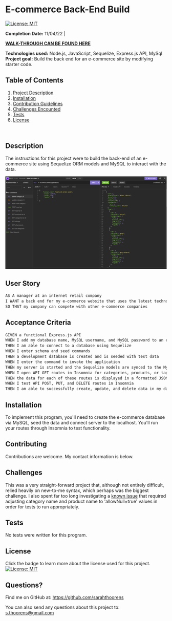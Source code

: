 # E-commerce Back-End Build
[![License: MIT](https://img.shields.io/badge/License-MIT-yellow.svg)](https://opensource.org/licenses/MIT)


  **Completion Date:**  11/04/22 |
  
  [**WALK-THROUGH CAN BE FOUND HERE**](https://watch.screencastify.com/v/o3AYqtaDVb3dkqL39i68)<br>
  
  **Technologies used:**  Node.js, JavaScript, Sequelize, Express.js API, MySql<br>
  **Project goal:** Build the back end for an e-commerce site by modifying starter code. <br>


  ## Table of Contents
  1. [Project Description](#Description)
  2. [Installation](#Installation)
  3. [Contribution Guidelines](#Contributing)
  4. [Challenges Encounted](#Challenges)
  5. [Tests](#Tests)
  6. [License](#License)
  <br>
  
  ## Description

  The instructions for this project were to build the back-end of an e-commerce site using Sequelize ORM models and MySQL to interact with the data. 

  ![Insomnia demo screenshot at products list](/Develop/assets/insomnia.png)

   ## User Story

   ```md
   AS A manager at an internet retail company
   I WANT a back end for my e-commerce website that uses the latest technologies
   SO THAT my company can compete with other e-commerce companies
   ```

   ## Acceptance Criteria

   ```md
   GIVEN a functional Express.js API
   WHEN I add my database name, MySQL username, and MySQL password to an environment variable file
   THEN I am able to connect to a database using Sequelize
   WHEN I enter schema and seed commands
   THEN a development database is created and is seeded with test data
   WHEN I enter the command to invoke the application
   THEN my server is started and the Sequelize models are synced to the MySQL database
   WHEN I open API GET routes in Insomnia for categories, products, or tags
   THEN the data for each of these routes is displayed in a formatted JSON
   WHEN I test API POST, PUT, and DELETE routes in Insomnia
   THEN I am able to successfully create, update, and delete data in my database
   ```

  ## Installation

  To implement this program, you'll need to create the e-commerce database via MySQL, seed the data and connect server to the localhost. You'll run your routes through Insomnia to test functionality.

  ## Contributing

  Contributions are welcome. My contact information is below.
 
  ## Challenges
 
  This was a very straight-forward project that, although not entirely difficult, relied heavily on new-to-me syntax, which perhaps was the biggest challenge. I also spent far too long investigating a [known issue](https://github.com/sequelize/sequelize/issues/4708) that required adjusting category name and product name to 'allowNull=true' values in order for tests to run appropriately. 

  ## Tests

  No tests were written for this program.

  ## License

  Click the badge to learn more about the license used for this project.
  <br>[![License: MIT](https://img.shields.io/badge/License-MIT-yellow.svg)](https://opensource.org/licenses/MIT)

  ## Questions?

  Find me on GitHub at: https://github.com/sarahthoorens

  You can also send any questions about this project to: s.thoorens@gmail.com



